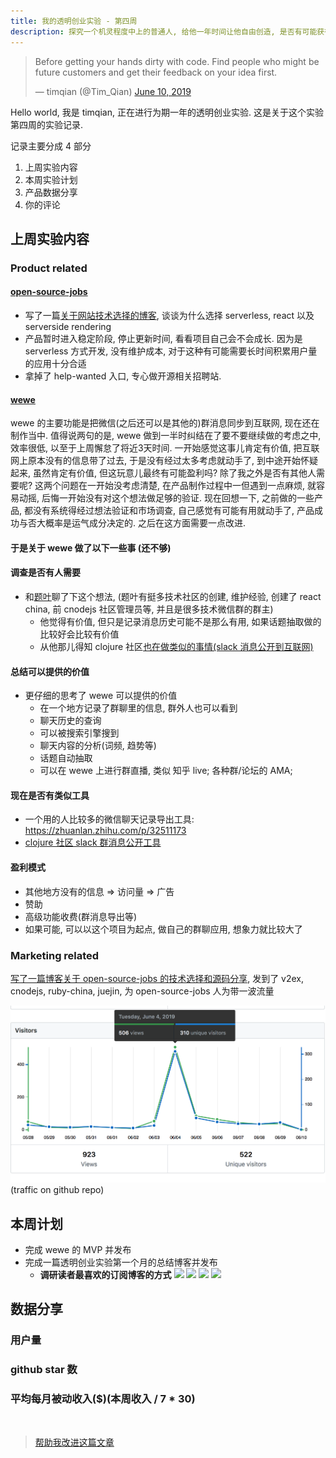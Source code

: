 ```yaml
---
title: 我的透明创业实验 - 第四周
description: 探究一个机灵程度中上的普通人, 给他一年时间让他自由创造, 是否有可能获得1000美元每月的被动收入.
---
```


<blockquote class="twitter-tweet" data-lang="en"><p lang="en" dir="ltr">Before getting your hands dirty with code. Find people who might be future customers and get their feedback on your idea first.</p>&mdash; timqian (@Tim_Qian) <a href="https://twitter.com/Tim_Qian/status/1137879896296812544?ref_src=twsrc%5Etfw">June 10, 2019</a></blockquote>
<script async src="https://platform.twitter.com/widgets.js" charset="utf-8"></script>

Hello world, 我是 timqian, 正在进行为期一年的透明创业实验. 这是关于这个实验第四周的实验记录.

记录主要分成 4 部分
1. 上周实验内容
2. 本周实验计划
3. 产品数据分享
4. 你的评论

## 上周实验内容

### Product related

#### [open-source-jobs](https://github.com/t9tio/open-source-jobs)

- 写了一篇[关于网站技术选择的博客](https://blog.t9t.io/tech-stack-of-open-source-jobs-2019-06-03/), 谈谈为什么选择 serverless, react 以及 serverside rendering
- 产品暂时进入稳定阶段, 停止更新时间, 看看项目自己会不会成长. 因为是 serverless 方式开发, 没有维护成本, 对于这种有可能需要长时间积累用户量的应用十分合适
- 拿掉了 help-wanted 入口, 专心做开源相关招聘站.

#### [wewe](https://github.com/t9tio/wewe)

wewe 的主要功能是把微信(之后还可以是其他的)群消息同步到互联网, 现在还在制作当中.
值得说两句的是, wewe 做到一半时纠结在了要不要继续做的考虑之中, 效率很低, 以至于上周懈怠了将近3天时间. 一开始感觉这事儿肯定有价值, 把互联网上原本没有的信息带了过去, 于是没有经过太多考虑就动手了, 到中途开始怀疑起来, 虽然肯定有价值, 但这玩意儿最终有可能盈利吗? 除了我之外是否有其他人需要呢? 这两个问题在一开始没考虑清楚, 在产品制作过程中一但遇到一点麻烦, 就容易动摇, 后悔一开始没有对这个想法做足够的验证. 现在回想一下, 之前做的一些产品, 都没有系统得经过想法验证和市场调查, 自己感觉有可能有用就动手了, 产品成功与否大概率是运气成分决定的. 之后在这方面需要一点改进.

#### 于是关于 wewe 做了以下一些事 (还不够)

#### 调查是否有人需要
- 和[题叶](http://tiye.me/)聊了下这个想法,  (题叶有挺多技术社区的创建, 维护经验, 创建了 react china, 前 cnodejs 社区管理员等, 并且是很多技术微信群的群主) 
  - 他觉得有价值, 但只是记录消息历史可能不是那么有用, 如果话题抽取做的比较好会比较有价值
  - 从他那儿得知 clojure 社区[也在做类似的事情(slack 消息公开到互联网)](https://clojureverse.org/t/replacing-the-clojurians-slack-log/1614)

#### 总结可以提供的价值
- 更仔细的思考了 wewe 可以提供的价值
  - 在一个地方记录了群聊里的信息, 群外人也可以看到
  - 聊天历史的查询
  - 可以被搜索引擎搜到
  - 聊天内容的分析(词频, 趋势等)
  - 话题自动抽取
  - 可以在 wewe 上进行群直播, 类似 知乎 live; 各种群/论坛的 AMA;

#### 现在是否有类似工具
- 一个用的人比较多的微信聊天记录导出工具: https://zhuanlan.zhihu.com/p/32511173
- [clojure 社区 slack 群消息公开工具](https://clojureverse.org/t/replacing-the-clojurians-slack-log/1614)

#### 盈利模式
- 其他地方没有的信息 => 访问量 => 广告
- 赞助
- 高级功能收费(群消息导出等)
- 如果可能, 可以以这个项目为起点, 做自己的群聊应用, 想象力就比较大了

### Marketing related

[写了一篇博客关于 open-source-jobs 的技术选择和源码分享](https://blog.t9t.io/tech-stack-of-open-source-jobs-2019-06-03/), 发到了 v2ex, cnodejs, ruby-china, juejin, 为 open-source-jobs 人为带一波流量

![](https://raw.githubusercontent.com/timqian/images/master/Screen%20Shot%202019-06-10%20at%209.24.49%20AM.png)
(traffic on github repo)



## 本周计划

- 完成 wewe 的 MVP 并发布
- 完成一篇透明创业实验第一个月的总结博客并发布
  - **调研读者最喜欢的订阅博客的方式**
[![](https://api.gh-polls.com/poll/01DCZDSAQW3S4HS0K0S5WQSRKK/email)](https://api.gh-polls.com/poll/01DCZDSAQW3S4HS0K0S5WQSRKK/email/vote)
[![](https://api.gh-polls.com/poll/01DCZDSAQW3S4HS0K0S5WQSRKK/RSS)](https://api.gh-polls.com/poll/01DCZDSAQW3S4HS0K0S5WQSRKK/RSS/vote)
[![](https://api.gh-polls.com/poll/01DCZDSAQW3S4HS0K0S5WQSRKK/twitter)](https://api.gh-polls.com/poll/01DCZDSAQW3S4HS0K0S5WQSRKK/twitter/vote)
[![](https://api.gh-polls.com/poll/01DCZDSAQW3S4HS0K0S5WQSRKK/wechat)](https://api.gh-polls.com/poll/01DCZDSAQW3S4HS0K0S5WQSRKK/wechat/vote)

## 数据分享

### 用户量
<canvas id="userChart"></canvas>

### github star 数
<canvas id="starChart"></canvas>

### 平均每月被动收入($)(本周收入 / 7 * 30)
<canvas id="incomeChart"></canvas>

<br/>

> [帮助我改进这篇文章](https://github.com/t9tio/blog/blob/master/source/_posts/t9t-week4.md)

<script src="https://cdn.jsdelivr.net/npm/chart.js@2.8.0"></script>

<script>
var chartColors = {
	red: 'rgb(255, 99, 132)',
	orange: 'rgb(255, 159, 64)',
	yellow: 'rgb(255, 205, 86)',
	green: 'rgb(75, 192, 192)',
	blue: 'rgb(54, 162, 235)',
	purple: 'rgb(153, 102, 255)',
	grey: 'rgb(201, 203, 207)'
};
var userCtx = document.getElementById('userChart').getContext('2d');
var starCtx = document.getElementById('starChart').getContext('2d');
var incomeCtx = document.getElementById('incomeChart').getContext('2d');

new Chart(userCtx, {
    type: 'line',
    data: {
        labels: ['week 1', 'week 2', 'week 3', 'week 4'],
        datasets: [{
            label: 'open source jobs',
            backgroundColor: chartColors.red,
            borderColor: chartColors.red,
            fill: false,
            data: [39, 60, 62, 80]
        },{
            label: 'tomato-pie',
            backgroundColor: chartColors.orange,
            borderColor: chartColors.orange,
            fill: false,
            data: [653, 673, 722, 634]
        },{
            label: 'star-history 插件',
            backgroundColor: chartColors.green, 
            borderColor: chartColors.green,
            fill: false,
            data: [21, 21, 28, 33]
        }]
    },
});

new Chart(starCtx, {
    type: 'line',
    data: {
        labels: ['week 1', 'week 2', 'week 3', 'week 4'],
        datasets: [{
            label: 'open source jobs',
            backgroundColor: chartColors.red,
            borderColor: chartColors.red,
            fill: false,
            data: [731, 764, 763, 821]
        },{
            label: 'tomato-pie',
            backgroundColor: chartColors.orange,
            borderColor: chartColors.orange,
            fill: false,
            data: [107, 113, 117, 118]
        },{
            label: 'star-history 插件',
            backgroundColor: chartColors.green, 
            borderColor: chartColors.green,
            fill: false,
            data: [921, 998, 1110, 1129]
        }]
    },
});

new Chart(incomeCtx, {
    type: 'line',
    data: {
        labels: ['week 1', 'week 2', 'week 3', 'week 4'],
        datasets: [{
            label: 'open opptunities',
            backgroundColor: chartColors.red,
            borderColor: chartColors.red,
            fill: false,
            data: [0, 0, 0, 0]
        },{
            label: 'tomato-pie',
            backgroundColor: chartColors.orange,
            borderColor: chartColors.orange,
            fill: false,
            data: [0, 0, 0, 0]
        },{
            label: 'star-history 插件',
            backgroundColor: chartColors.green, 
            borderColor: chartColors.green,
            fill: false,
            data: [0.69, 0, 25.7, 12.8]
        }]
    },
});

</script>
